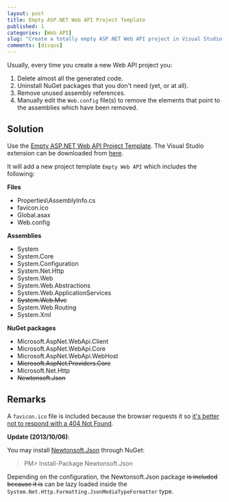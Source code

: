 ```yaml
---
layout: post
title: Empty ASP.NET Web API Project Template
published: 1
categories: [Web API]
slug: "Create a totally empty ASP.NET Web API project in Visual Studio."
comments: [disqus]
---
```


Usually, every time you create a new Web API project you:

1. Delete almost all the generated code.
2. Uninstall NuGet packages that you don't need (yet, or at all).
3. Remove unused assembly references.
4. Manually edit the `Web.config` file(s) to remove the elements that point to the assemblies which have been removed.

## Solution ##

Use the [Empty ASP.NET Web API Project Template](https://github.com/moodmosaic/EmptyWebApiProjectTemplate). The Visual Studio extension can be downloaded from [here](http://visualstudiogallery.msdn.microsoft.com/a989a149-4bc3-4292-ac8a-5101ee1722d7).

It will add a new project template `Empty Web API` which includes the following:

**Files**

* Properties\AssemblyInfo.cs
* favicon.ico
* Global.asax
* Web.config

**Assemblies**

* System
* System.Core
* System.Configuration
* System.Net.Http
* System.Web
* System.Web.Abstractions
* System.Web.ApplicationServices
* <del>System.Web.Mvc</del>
* System.Web.Routing
* System.Xml

**NuGet packages**

* Microsoft.AspNet.WebApi.Client
* Microsoft.AspNet.WebApi.Core
* Microsoft.AspNet.WebApi.WebHost
* <del>Microsoft.AspNet.Providers.Core</del>
* Microsoft.Net.Http
* <del>Newtonsoft.Json</del>

## Remarks ##

A `favicon.ico` file is included because the browser requests it so [it's better not to respond with a 404 Not Found](http://developer.yahoo.com/performance/rules.html#favicon).

**Update (2013/10/06)**:

You may install [Newtonsoft.Json](http://www.nuget.org/packages/newtonsoft.json/) through NuGet:

>PM> Install-Package Newtonsoft.Json

Depending on the configuration, the Newtonsoft.Json package <del>is included because it is</del> can be lazy loaded inside the `System.Net.Http.Formatting.JsonMediaTypeFormatter` type.